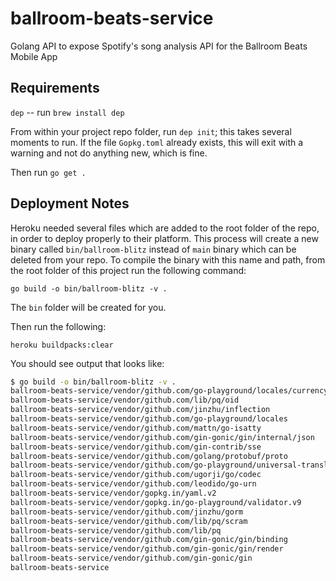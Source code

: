 # ballroom-beats-service
Golang API to expose Spotify's song analysis API for the Ballroom Beats Mobile App


## Requirements

`dep` -- run `brew install dep`

From within your project repo folder, run `dep init`; this takes several moments to run. If the file `Gopkg.toml` already exists, this will exit with a warning and not do anything new, which is fine.

Then run `go get .`

## Deployment Notes

Heroku needed several files which are added to the root folder of the repo, in order to deploy properly to their platform. This process will create a new binary called `bin/ballroom-blitz` instead of `main` binary which can be deleted from your repo. To compile the binary with this name and path, from the root folder of this project run the following command:

`go build -o bin/ballroom-blitz -v .`

The `bin` folder will be created for you.

Then run the following:

`heroku buildpacks:clear`


You should see output that looks like:

```bash
$ go build -o bin/ballroom-blitz -v .
ballroom-beats-service/vendor/github.com/go-playground/locales/currency
ballroom-beats-service/vendor/github.com/lib/pq/oid
ballroom-beats-service/vendor/github.com/jinzhu/inflection
ballroom-beats-service/vendor/github.com/go-playground/locales
ballroom-beats-service/vendor/github.com/mattn/go-isatty
ballroom-beats-service/vendor/github.com/gin-gonic/gin/internal/json
ballroom-beats-service/vendor/github.com/gin-contrib/sse
ballroom-beats-service/vendor/github.com/golang/protobuf/proto
ballroom-beats-service/vendor/github.com/go-playground/universal-translator
ballroom-beats-service/vendor/github.com/ugorji/go/codec
ballroom-beats-service/vendor/github.com/leodido/go-urn
ballroom-beats-service/vendor/gopkg.in/yaml.v2
ballroom-beats-service/vendor/gopkg.in/go-playground/validator.v9
ballroom-beats-service/vendor/github.com/jinzhu/gorm
ballroom-beats-service/vendor/github.com/lib/pq/scram
ballroom-beats-service/vendor/github.com/lib/pq
ballroom-beats-service/vendor/github.com/gin-gonic/gin/binding
ballroom-beats-service/vendor/github.com/gin-gonic/gin/render
ballroom-beats-service/vendor/github.com/gin-gonic/gin
ballroom-beats-service
```



